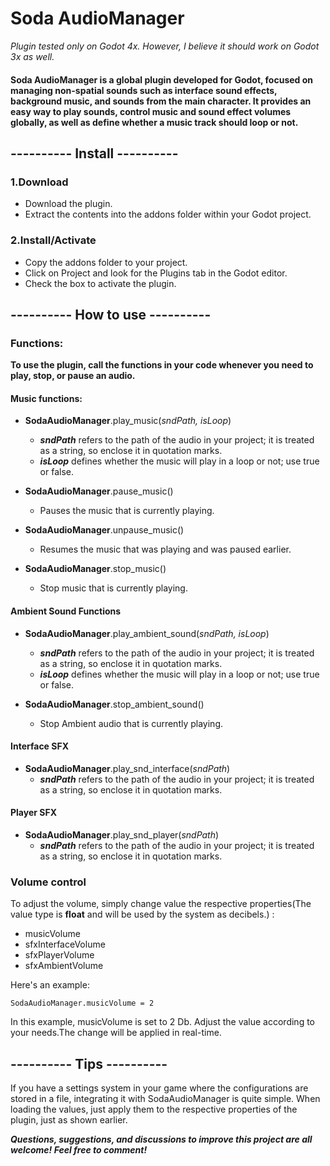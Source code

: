 # Soda AudioManager
*Plugin tested only on Godot 4x. However, I believe it should work on Godot 3x as well.*

#### Soda AudioManager is a global plugin developed for Godot, focused on managing non-spatial sounds such as interface sound effects, background music, and sounds from the main character. It provides an easy way to play sounds, control music and sound effect volumes globally, as well as define whether a music track should loop or not.

## ---------- Install ----------

### 1.Download

- Download the plugin.
- Extract the contents into the addons folder within your Godot project.

### 2.Install/Activate

- Copy the addons folder to your project.
- Click on Project and look for the Plugins  tab in the Godot editor.
- Check the box to activate the plugin.

## ---------- How to use ----------

### Functions:
**To use the plugin, call the functions in your code whenever you need to play, stop, or pause an audio.**

#### Music functions:
- **SodaAudioManager**.play_music(*sndPath, isLoop*) 
	+ ***sndPath*** refers to the path of the audio in your project; it is treated as a string, so enclose it in quotation marks.
	+ ***isLoop*** defines whether the music will play in a loop or not; use true or false.

- **SodaAudioManager**.pause_music()
	+ Pauses the music that is currently playing.

- **SodaAudioManager**.unpause_music()
	+ Resumes the music that was playing and was paused earlier.

- **SodaAudioManager**.stop_music()
	+ Stop music that is currently playing.
	
#### Ambient Sound Functions
- **SodaAudioManager**.play_ambient_sound(*sndPath, isLoop*)
	+ ***sndPath*** refers to the path of the audio in your project; it is treated as a string, so enclose it in quotation marks.
	+ ***isLoop*** defines whether the music will play in a loop or not; use true or false.
	
- **SodaAudioManager**.stop_ambient_sound()
	+ Stop Ambient audio that is currently playing.

#### Interface SFX
- **SodaAudioManager**.play_snd_interface(*sndPath*)
	+ ***sndPath*** refers to the path of the audio in your project; it is treated as a string, so enclose it in quotation marks.
	
#### Player SFX
- **SodaAudioManager**.play_snd_player(*sndPath*)
	+ ***sndPath*** refers to the path of the audio in your project; it is treated as a string, so enclose it in quotation marks.
	
### Volume control
To adjust the volume, simply change value the respective properties(The value type is **float** and will be used by the system as decibels.) :

- musicVolume
- sfxInterfaceVolume
- sfxPlayerVolume
- sfxAmbientVolume

Here's an example:
```
SodaAudioManager.musicVolume = 2
```
In this example, musicVolume is set to 2 Db. Adjust the value according to your needs.The change will be applied in real-time.

## ---------- Tips ----------
If you have a settings system in your game where the configurations are stored in a file, integrating it with SodaAudioManager is quite simple. When loading the values, just apply them to the respective properties of the plugin, just as shown earlier.

***Questions, suggestions, and discussions to improve this project are all welcome! Feel free to comment!***